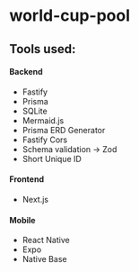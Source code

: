 # world-cup-pool

## Tools used:
#### Backend
- Fastify
- Prisma
- SQLite
- Mermaid.js
- Prisma ERD Generator
- Fastify Cors
- Schema validation -> Zod
- Short Unique ID

#### Frontend
- Next.js

#### Mobile
- React Native
- Expo
- Native Base